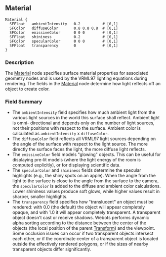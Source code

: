 ## Material

```
Material {
  SFFloat   ambientIntensity   0.2          # [0,1]
  SFColor   diffuseColor       0.8 0.8 0.8  # [0,1]
  SFColor   emissiveColor      0 0 0        # [0,1]
  SFFloat   shininess          0.2          # [0,1]
  SFColor   specularColor      0 0 0        # [0,1]
  SFFloat   transparency       0            # [0,1]
}
```

### Description

The [Material](reference/material.md#material) node specifies surface material
properties for associated geometry nodes and is used by the VRML97 lighting
equations during rendering. The fields in the
[Material](reference/material.md#material) node determine how light reflects off
an object to create color.

### Field Summary

- The `ambientIntensity` field specifies how much ambient light from the various
light sources in the world this surface shall reflect. Ambient light is omni-
directional and depends only on the number of light sources, not their positions
with respect to the surface. Ambient color is calculated as `ambientIntensity` x
`diffuseColor`.
- The `diffuseColor` field reflects all VRML97 light sources depending on the
angle of the surface with respect to the light source. The more directly the
surface faces the light, the more diffuse light reflects.
- The `emissiveColor` field models "glowing" objects. This can be useful for
displaying pre-lit models (where the light energy of the room is computed
explicitly), or for displaying scientific data.
- The `specularColor` and `shininess` fields determine the specular highlights
(e.g., the shiny spots on an apple). When the angle from the light to the
surface is close to the angle from the surface to the camera, the
`specularColor` is added to the diffuse and ambient color calculations. Lower
shininess values produce soft glows, while higher values result in sharper,
smaller highlights.
- The `transparency` field specifies how "translucent" an object must be rendered:
with 0.0 (the default) the object will appear completely opaque, and with 1.0 it
will appear completely transparent. A transparent object doesn't cast or receive
shadows. Webots performs dynamic alpha sorting according to the distance between
the center of the objects (the local position of the parent
[Transform](reference/transform.md#transform)) and the viewpoint. Some occlusion
issues can occur if two transparent objects intersect each other, or if the
coordinate center of a transparent object is located outside the effectively
rendered polygons, or if the sizes of nearby transparent objects differ
significantly.

